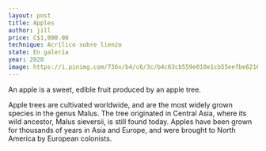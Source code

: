```yaml
---
layout: post
title: Apples
author: jill
price: C$1,000.00
technique: Acrílico sobre lienzo
state: En galería
year: 2020
image: https://i.pinimg.com/736x/b4/c6/3c/b4c63cb559e010e1cb55eefbe6216e6c.jpg
---
```

An apple is a sweet, edible fruit produced by an apple tree.

Apple trees are cultivated worldwide, and are the most widely grown species in
the genus Malus. The tree originated in Central Asia, where its wild ancestor,
Malus sieversii, is still found today. Apples have been grown for thousands of
years in Asia and Europe, and were brought to North America by European
colonists.